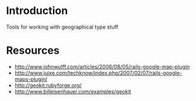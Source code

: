 # Introduction #

Tools for working with geographical type stuff

# Resources #

  * http://www.johnwulff.com/articles/2006/08/05/rails-google-map-plugin
  * http://www.juixe.com/techknow/index.php/2007/02/07/rails-google-maps-plugin/
  * http://geokit.rubyforge.org/
  * http://www.billeisenhauer.com/examples/geokit